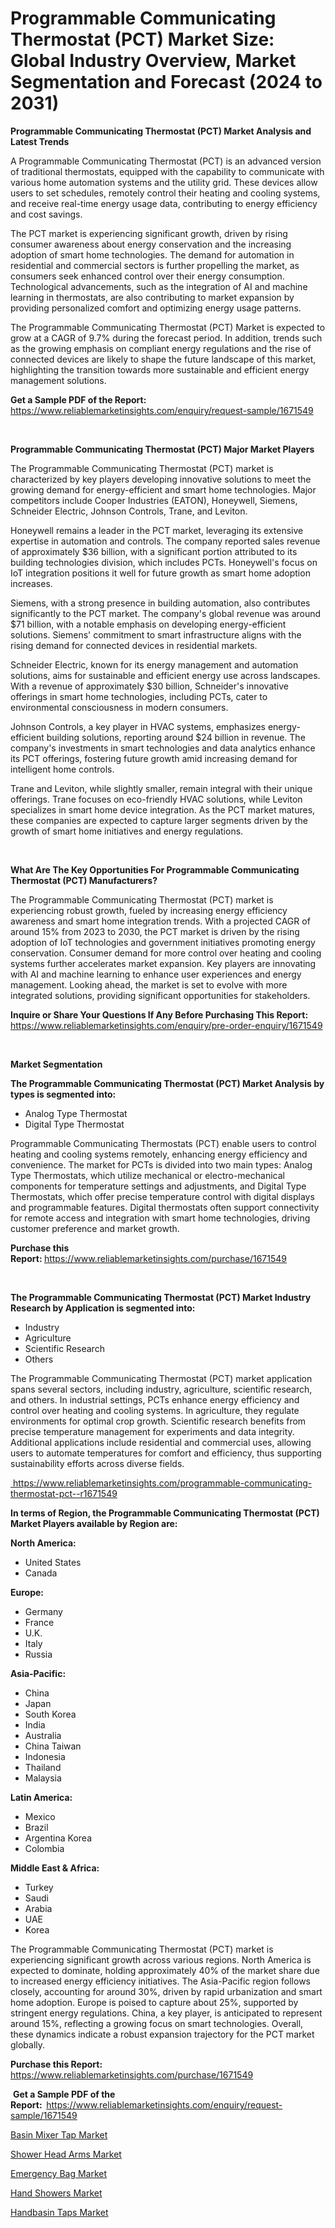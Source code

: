 <p><h1>Programmable Communicating Thermostat (PCT) Market Size: Global Industry Overview, Market Segmentation and Forecast (2024 to 2031)</h1></p><p><strong>Programmable Communicating Thermostat (PCT) Market Analysis and Latest Trends</strong></p>
<p><p>A Programmable Communicating Thermostat (PCT) is an advanced version of traditional thermostats, equipped with the capability to communicate with various home automation systems and the utility grid. These devices allow users to set schedules, remotely control their heating and cooling systems, and receive real-time energy usage data, contributing to energy efficiency and cost savings. </p><p>The PCT market is experiencing significant growth, driven by rising consumer awareness about energy conservation and the increasing adoption of smart home technologies. The demand for automation in residential and commercial sectors is further propelling the market, as consumers seek enhanced control over their energy consumption. Technological advancements, such as the integration of AI and machine learning in thermostats, are also contributing to market expansion by providing personalized comfort and optimizing energy usage patterns.</p><p>The Programmable Communicating Thermostat (PCT) Market is expected to grow at a CAGR of 9.7% during the forecast period. In addition, trends such as the growing emphasis on compliant energy regulations and the rise of connected devices are likely to shape the future landscape of this market, highlighting the transition towards more sustainable and efficient energy management solutions.</p></p>
<p><strong>Get a Sample PDF of the Report:&nbsp;</strong> <a href="https://www.reliablemarketinsights.com/enquiry/request-sample/1671549?utm_campaign=1264&utm_medium=2&utm_source=Github&utm_content=ia&utm_term=10102024&utm_id=programmable-communicating-thermostat-pct">https://www.reliablemarketinsights.com/enquiry/request-sample/1671549</a></p>
<p>&nbsp;</p>
<p><strong>Programmable Communicating Thermostat (PCT) Major Market Players</strong></p>
<p><p>The Programmable Communicating Thermostat (PCT) market is characterized by key players developing innovative solutions to meet the growing demand for energy-efficient and smart home technologies. Major competitors include Cooper Industries (EATON), Honeywell, Siemens, Schneider Electric, Johnson Controls, Trane, and Leviton.</p><p>Honeywell remains a leader in the PCT market, leveraging its extensive expertise in automation and controls. The company reported sales revenue of approximately $36 billion, with a significant portion attributed to its building technologies division, which includes PCTs. Honeywell's focus on IoT integration positions it well for future growth as smart home adoption increases.</p><p>Siemens, with a strong presence in building automation, also contributes significantly to the PCT market. The company's global revenue was around $71 billion, with a notable emphasis on developing energy-efficient solutions. Siemens' commitment to smart infrastructure aligns with the rising demand for connected devices in residential markets.</p><p>Schneider Electric, known for its energy management and automation solutions, aims for sustainable and efficient energy use across landscapes. With a revenue of approximately $30 billion, Schneider's innovative offerings in smart home technologies, including PCTs, cater to environmental consciousness in modern consumers.</p><p>Johnson Controls, a key player in HVAC systems, emphasizes energy-efficient building solutions, reporting around $24 billion in revenue. The company's investments in smart technologies and data analytics enhance its PCT offerings, fostering future growth amid increasing demand for intelligent home controls.</p><p>Trane and Leviton, while slightly smaller, remain integral with their unique offerings. Trane focuses on eco-friendly HVAC solutions, while Leviton specializes in smart home device integration. As the PCT market matures, these companies are expected to capture larger segments driven by the growth of smart home initiatives and energy regulations.</p></p>
<p>&nbsp;</p>
<p><strong>What Are The Key Opportunities For Programmable Communicating Thermostat (PCT) Manufacturers?</strong></p>
<p><p>The Programmable Communicating Thermostat (PCT) market is experiencing robust growth, fueled by increasing energy efficiency awareness and smart home integration trends. With a projected CAGR of around 15% from 2023 to 2030, the PCT market is driven by the rising adoption of IoT technologies and government initiatives promoting energy conservation. Consumer demand for more control over heating and cooling systems further accelerates market expansion. Key players are innovating with AI and machine learning to enhance user experiences and energy management. Looking ahead, the market is set to evolve with more integrated solutions, providing significant opportunities for stakeholders.</p></p>
<p><strong>Inquire or Share Your Questions If Any Before Purchasing This Report:</strong> <a href="https://www.reliablemarketinsights.com/enquiry/pre-order-enquiry/1671549?utm_campaign=1264&utm_medium=2&utm_source=Github&utm_content=ia&utm_term=10102024&utm_id=programmable-communicating-thermostat-pct">https://www.reliablemarketinsights.com/enquiry/pre-order-enquiry/1671549</a></p>
<p>&nbsp;</p>
<p><strong>Market Segmentation</strong></p>
<p><strong>The Programmable Communicating Thermostat (PCT) Market Analysis by types is segmented into:</strong></p>
<p><ul><li>Analog Type Thermostat</li><li>Digital Type Thermostat</li></ul></p>
<p><p>Programmable Communicating Thermostats (PCT) enable users to control heating and cooling systems remotely, enhancing energy efficiency and convenience. The market for PCTs is divided into two main types: Analog Type Thermostats, which utilize mechanical or electro-mechanical components for temperature settings and adjustments, and Digital Type Thermostats, which offer precise temperature control with digital displays and programmable features. Digital thermostats often support connectivity for remote access and integration with smart home technologies, driving customer preference and market growth.</p></p>
<p><strong>Purchase this Report:&nbsp;</strong><a href="https://www.reliablemarketinsights.com/purchase/1671549?utm_campaign=1264&utm_medium=2&utm_source=Github&utm_content=ia&utm_term=10102024&utm_id=programmable-communicating-thermostat-pct">https://www.reliablemarketinsights.com/purchase/1671549</a></p>
<p>&nbsp;</p>
<p><strong>The Programmable Communicating Thermostat (PCT) Market Industry Research by Application is segmented into:</strong></p>
<p><ul><li>Industry</li><li>Agriculture</li><li>Scientific Research</li><li>Others</li></ul></p>
<p><p>The Programmable Communicating Thermostat (PCT) market application spans several sectors, including industry, agriculture, scientific research, and others. In industrial settings, PCTs enhance energy efficiency and control over heating and cooling systems. In agriculture, they regulate environments for optimal crop growth. Scientific research benefits from precise temperature management for experiments and data integrity. Additional applications include residential and commercial uses, allowing users to automate temperatures for comfort and efficiency, thus supporting sustainability efforts across diverse fields.</p></p>
<p><a href="https://www.reliablemarketinsights.com/programmable-communicating-thermostat-pct--r1671549?utm_campaign=1264&utm_medium=2&utm_source=Github&utm_content=ia&utm_term=10102024&utm_id=programmable-communicating-thermostat-pct">&nbsp;https://www.reliablemarketinsights.com/programmable-communicating-thermostat-pct--r1671549</a></p>
<p><strong>In terms of Region, the Programmable Communicating Thermostat (PCT) Market Players available by Region are:</strong></p>
<p>
    <p> <strong> North America: </strong>
        <ul>
            <li>United States</li>
            <li>Canada</li>
        </ul>
        </p> 
    <p> <strong> Europe: </strong>
        <ul>
            <li>Germany</li>
            <li>France</li>
            <li>U.K.</li>
            <li>Italy</li>
            <li>Russia</li>
        </ul>
        </p> 
    <p> <strong> Asia-Pacific: </strong>
        <ul>
            <li>China</li>
            <li>Japan</li>
            <li>South Korea</li>
            <li>India</li>
            <li>Australia</li>
            <li>China Taiwan</li>
            <li>Indonesia</li>
            <li>Thailand</li>
            <li>Malaysia</li>
        </ul>
        </p> 
    <p> <strong> Latin America: </strong>
        <ul>
            <li>Mexico</li>
            <li>Brazil</li>
            <li>Argentina Korea</li>
            <li>Colombia</li>
        </ul>
        </p> 
    <p> <strong> Middle East & Africa: </strong>
        <ul>
            <li>Turkey</li>
            <li>Saudi</li>
            <li>Arabia</li>
            <li>UAE</li>
            <li>Korea</li>
        </ul>
    </p>
    </p>
<p><p>The Programmable Communicating Thermostat (PCT) market is experiencing significant growth across various regions. North America is expected to dominate, holding approximately 40% of the market share due to increased energy efficiency initiatives. The Asia-Pacific region follows closely, accounting for around 30%, driven by rapid urbanization and smart home adoption. Europe is poised to capture about 25%, supported by stringent energy regulations. China, a key player, is anticipated to represent around 15%, reflecting a growing focus on smart technologies. Overall, these dynamics indicate a robust expansion trajectory for the PCT market globally.</p></p>
<p><strong>Purchase this Report: </strong><a href="https://www.reliablemarketinsights.com/purchase/1671549?utm_campaign=1264&utm_medium=2&utm_source=Github&utm_content=ia&utm_term=10102024&utm_id=programmable-communicating-thermostat-pct">https://www.reliablemarketinsights.com/purchase/1671549</a></p>
<p>&nbsp;<strong>Get a Sample PDF of the Report:&nbsp;&nbsp;</strong><a href="https://www.reliablemarketinsights.com/enquiry/request-sample/1671549?utm_campaign=1264&utm_medium=2&utm_source=Github&utm_content=ia&utm_term=10102024&utm_id=programmable-communicating-thermostat-pct">https://www.reliablemarketinsights.com/enquiry/request-sample/1671549</a></p>
<p><strong></strong></p>
<p><p><a href="https://www.linkedin.com/pulse/global-basin-mixer-tap-market-share-growth-opportunities-vgele?utm_campaign=1264&utm_medium=2&utm_source=Github&utm_content=ia&utm_term=10102024&utm_id=programmable-communicating-thermostat-pct">Basin Mixer Tap Market</a></p><p><a href="https://www.linkedin.com/pulse/shower-head-arms-market-penetration-strategies-untapped-markets-kf06e?utm_campaign=1264&utm_medium=2&utm_source=Github&utm_content=ia&utm_term=10102024&utm_id=programmable-communicating-thermostat-pct">Shower Head Arms Market</a></p><p><a href="https://www.linkedin.com/pulse/emergency-bag-market-forecast-global-trends-analysis-from-2024-4e4ne?utm_campaign=1264&utm_medium=2&utm_source=Github&utm_content=ia&utm_term=10102024&utm_id=programmable-communicating-thermostat-pct">Emergency Bag Market</a></p><p><a href="https://www.linkedin.com/pulse/market-leaders-laggards-global-hand-showers-trends-forecast-bnewe?utm_campaign=1264&utm_medium=2&utm_source=Github&utm_content=ia&utm_term=10102024&utm_id=programmable-communicating-thermostat-pct">Hand Showers Market</a></p><p><a href="https://www.linkedin.com/pulse/handbasin-taps-market-size-share-analysis-growth-trends-gxlre?utm_campaign=1264&utm_medium=2&utm_source=Github&utm_content=ia&utm_term=10102024&utm_id=programmable-communicating-thermostat-pct">Handbasin Taps Market</a></p></p>